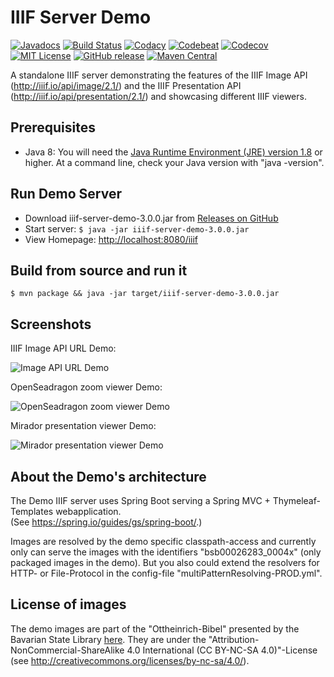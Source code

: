 # IIIF Server Demo

[![Javadocs](http://javadoc.io/badge/de.digitalcollections/iiif-server-demo.svg)](http://javadoc.io/doc/de.digitalcollections/iiif-server-demo)
[![Build Status](https://travis-ci.org/dbmdz/iiif-server-demo.svg?branch=master)](https://travis-ci.org/dbmdz/iiif-server-demo)
[![Codacy](https://api.codacy.com/project/badge/Grade/6af6b5a2fa6d4883a1a270ceda2680bc)](https://www.codacy.com/app/dbmdz/iiif-server-demo_2?utm_source=github.com&amp;utm_medium=referral&amp;utm_content=dbmdz/iiif-server-demo&amp;utm_campaign=Badge_Grade)
[![Codebeat](https://codebeat.co/badges/5260f53b-76bd-4e49-a4c1-dd8a729b3d44)](https://codebeat.co/projects/github-com-dbmdz-iiif-server-demo-master)
[![Codecov](https://codecov.io/gh/dbmdz/iiif-server-demo/branch/master/graph/badge.svg)](https://codecov.io/gh/dbmdz/iiif-server-demo)
[![MIT License](https://img.shields.io/badge/license-MIT-blue.svg)](LICENSE)
[![GitHub release](https://img.shields.io/github/release/dbmdz/iiif-server-demo.svg?maxAge=2592000)](https://github.com/dbmdz/iiif-server-demo/releases)
[![Maven Central](https://img.shields.io/maven-central/v/de.digitalcollections/iiif-server-demo.svg?maxAge=2592000)](http://search.maven.org/#search%7Cga%7C1%7Ca%3A%22iiif-server-demo%22)

A standalone IIIF server demonstrating the features of the IIIF Image API (http://iiif.io/api/image/2.1/) and the IIIF Presentation API (http://iiif.io/api/presentation/2.1/) and showcasing different IIIF viewers.

## Prerequisites

* Java 8: You will need the [Java Runtime Environment (JRE) version 1.8](http://www.oracle.com/technetwork/java/javase/downloads/jre8-downloads-2133155.html) or higher. At a command line, check your Java version with "java -version".

## Run Demo Server

- Download iiif-server-demo-3.0.0.jar from [Releases on GitHub](https://github.com/dbmdz/iiif-server-demo/releases)
- Start server: `$ java -jar iiif-server-demo-3.0.0.jar`
- View Homepage: [http://localhost:8080/iiif](http://localhost:8080/iiif)

## Build from source and run it

```shell
$ mvn package && java -jar target/iiif-server-demo-3.0.0.jar
```

## Screenshots

IIIF Image API URL Demo:

![Image API URL Demo](./doc/images/screenshot-image-api-url.png)

OpenSeadragon zoom viewer Demo:

![OpenSeadragon zoom viewer Demo](./doc/images/screenshot-openseadragon.png)

Mirador presentation viewer Demo:

![Mirador presentation viewer Demo](./doc/images/screenshot-mirador.png)

## About the Demo's architecture

The Demo IIIF server uses Spring Boot serving a Spring MVC + Thymeleaf-Templates webapplication.<br/>
(See <a href="https://spring.io/guides/gs/spring-boot/">https://spring.io/guides/gs/spring-boot/</a>.)

Images are resolved by the demo specific classpath-access and currently only can serve the images with the identifiers "bsb00026283_0004x" (only packaged images in the demo). But you also could extend the resolvers for HTTP- or File-Protocol in the config-file "multiPatternResolving-PROD.yml".

## License of images

The demo images are part of the "Ottheinrich-Bibel" presented by the Bavarian State Library <a href="https://api.digitale-sammlungen.de/iiif/presentation/v2/bsb00026283/canvas/41/view">here</a>.
They are under the "Attribution-NonCommercial-ShareAlike 4.0 International (CC BY-NC-SA 4.0)"-License (see <a href="http://creativecommons.org/licenses/by-nc-sa/4.0/">http://creativecommons.org/licenses/by-nc-sa/4.0/</a>).
